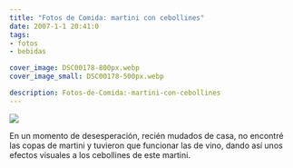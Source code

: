 ```yaml
---
title: "Fotos de Comida: martini con cebollines"
date: 2007-1-1 20:41:0
tags: 
- fotos
- bebidas

cover_image: DSC00178-800px.webp
cover_image_small: DSC00178-500px.webp

description: Fotos-de-Comida:-martini-con-cebollines
---
```



[![](DSC00178-800px.webp)](DSC00178-original.webp)


En un momento de desesperación, recién mudados de casa, no encontré las copas de martini y tuvieron que funcionar las de vino, dando así unos efectos visuales a los cebollines de este martini.